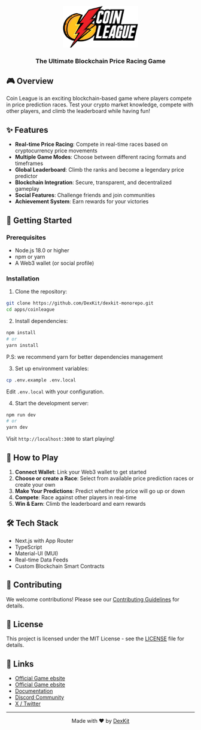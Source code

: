 <div align="center">
  <img src="public/assets/cl-logos/CoinLeagueLogoBig.png" alt="Coin League Logo" width="200"/>
  <h3>The Ultimate Blockchain Price Racing Game</h3>
</div>

## 🎮 Overview

Coin League is an exciting blockchain-based game where players compete in price prediction races. Test your crypto market knowledge, compete with other players, and climb the leaderboard while having fun!

## ✨ Features

- **Real-time Price Racing**: Compete in real-time races based on cryptocurrency price movements
- **Multiple Game Modes**: Choose between different racing formats and timeframes
- **Global Leaderboard**: Climb the ranks and become a legendary price predictor
- **Blockchain Integration**: Secure, transparent, and decentralized gameplay
- **Social Features**: Challenge friends and join communities
- **Achievement System**: Earn rewards for your victories

## 🚀 Getting Started

### Prerequisites

- Node.js 18.0 or higher
- npm or yarn
- A Web3 wallet (or social profile)

### Installation

1. Clone the repository:
```bash
git clone https://github.com/DexKit/dexkit-monorepo.git
cd apps/coinleague
```

2. Install dependencies:
```bash
npm install
# or
yarn install
```

P.S:  we recommend yarn for better dependencies management

3. Set up environment variables:
```bash
cp .env.example .env.local
```
Edit `.env.local` with your configuration.

4. Start the development server:
```bash
npm run dev
# or
yarn dev
```

Visit `http://localhost:3000` to start playing!

## 🎯 How to Play

1. **Connect Wallet**: Link your Web3 wallet to get started
2. **Choose or create a Race**: Select from available price prediction races or create your own
3. **Make Your Predictions**: Predict whether the price will go up or down
4. **Compete**: Race against other players in real-time
5. **Win & Earn**: Climb the leaderboard and earn rewards

## 🛠 Tech Stack

- Next.js with App Router
- TypeScript
- Material-UI (MUI)
- Real-time Data Feeds
- Custom Blockchain Smart Contracts

## 🤝 Contributing

We welcome contributions! Please see our [Contributing Guidelines](CONTRIBUTING.md) for details.

## 📜 License

This project is licensed under the MIT License - see the [LICENSE](LICENSE) file for details.

## 🔗 Links

- [Official Game ebsite](https://coinleague.org)
- [Official Game ebsite](https://coinleague.xyz)
- [Documentation](https://docs.coinleague.org)
- [Discord Community](https://discord.gg/qnwVzgncXd)
- [X / Twitter](https://x.com/Coin__League)

---

<div align="center">
  Made with ❤️ by <a href="https://dexkit.com">DexKit</a>
</div>

